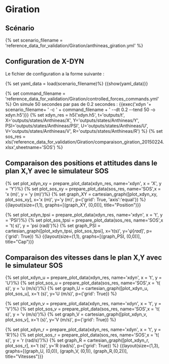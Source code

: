 # Giration

## Scénario

{% set scenario_filename = 'reference_data_for_validation/Giration/anthineas_giration.yml' %}

## Configuration de X-DYN

Le fichier de configuration a la forme suivante :

{% set yaml_data = load(scenario_filename)%}
{{show(yaml_data)}}

{% set command_filename = 'reference_data_for_validation/Giration/controlled_forces_commands.yml' %}
On simule 50 secondes par pas de 0.2 secondes :
{{exec('xdyn '+ scenario_filename+ ' -c ' + command_filename + ' --dt 0.2  --tend 50 -o xdyn.h5')}}
{% set xdyn_res = h5('xdyn.h5', t='outputs/t', X='outputs/states/Anthineas/X', Y='outputs/states/Anthineas/Y', PSI='outputs/states/Anthineas/PSI', U='outputs/states/Anthineas/U', V='outputs/states/Anthineas/V', R='outputs/states/Anthineas/R') %}
{% set sos_res = xls('reference_data_for_validation/Giration/comparaison_giration_20150224.xlsx',sheetname='SOS') %}

## Comparaison des positions et attitudes dans le plan X,Y avec le simulateur SOS

{% set plot_xdyn_xy = prepare_plot_data(xdyn_res, name='xdyn', x = 'X', y = 'Y')%}
{% set plot_sos_xy  = prepare_plot_data(sos_res, name='SOS',x = 'x (m)', y = 'y (m)')%}
{% set graph_XY     = cartesian_graph([plot_xdyn_xy, plot_sos_xy], x='x (m)', y='y (m)', p={'grid': True, 'axis':'equal'}) %}
{{layout(size=(1,1), graphs=[(graph_XY, (0,0))], title="Position")}}

{% set plot_xdyn_tpsi = prepare_plot_data(xdyn_res, name='xdyn', x = 't', y = 'PSI')%}
{% set plot_sos_tpsi = prepare_plot_data(sos_res, name='SOS',x = 't( s)', y = 'psi (rad)')%}
{% set graph_PSI     = cartesian_graph([plot_xdyn_tpsi, plot_sos_tpsi], x='t(s)', y='$\psi [rad]$', p={'grid': True}) %}
{{layout(size=(1,1), graphs=[(graph_PSI, (0,0))], title="Cap")}}

## Comparaison des vitesses dans le plan X,Y avec le simulateur SOS

{% set plot_xdyn_u = prepare_plot_data(xdyn_res, name='xdyn', x = 't', y = 'U')%}
{% set plot_sos_u = prepare_plot_data(sos_res, name='SOS',x = 't( s)', y = 'u (m/s)')%}
{% set graph_U     = cartesian_graph([plot_xdyn_u, plot_sos_u], x='t (s)', y='U (m/s)', p={'grid': True}) %}

{% set plot_xdyn_v = prepare_plot_data(xdyn_res, name='xdyn', x = 't', y = 'V')%}
{% set plot_sos_v = prepare_plot_data(sos_res, name='SOS',x = 't( s)', y = 'v (m/s)')%}
{% set graph_V     = cartesian_graph([plot_xdyn_v, plot_sos_v], x='t (s)', y='V (m/s)', p={'grid': True}) %}

{% set plot_xdyn_r = prepare_plot_data(xdyn_res, name='xdyn', x = 't', y = 'R')%}
{% set plot_sos_r = prepare_plot_data(sos_res, name='SOS',x = 't( s)', y = 'r (rad/s)')%}
{% set graph_R     = cartesian_graph([plot_xdyn_r, plot_sos_r], x='t (s)', y='R (rad/s)', p={'grid': True}) %}
{{layout(size=(1,3), graphs=[(graph_U, (0,0)), (graph_V, (0,1)), (graph_R,(0,2))], title="Vitesses")}}

